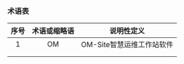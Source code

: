 ### 术语表
| 序号         | 术语或缩略语    |  说明性定义  |
| :--------:  | :-----:  | :-: |
| 1           | OM      |   OM-Site智慧运维工作站软件    |
|             |         |      |
|             |         |       |
